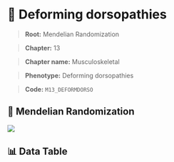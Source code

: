 # 🧪 Deforming dorsopathies

> **Root:** Mendelian Randomization

> **Chapter:** 13  

> **Chapter name:** Musculoskeletal

> **Phenotype:** Deforming dorsopathies  

> **Code:** `M13_DEFORMDORSO`

## 🧬 Mendelian Randomization  

<img src="/MR/Figures/Forward/M13_DEFORMDORSO.png"/>

## 📊 Data Table

<CsvTableMRF src="/MR/Data/Forward/M13_DEFORMDORSO.csv"/>
